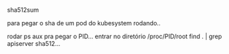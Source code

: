 sha512sum

para pegar o sha de um pod do kubesystem rodando..

rodar ps aux pra pegar o PID...
entrar no diretório /proc/PID/root
find . | grep apiserver
sha512...